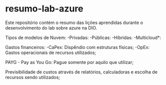 # resumo-lab-azure
Este repositório contém o resumo das lições aprendidas durante o desenvolvimento do lab sobre azure na DIO.

Tipos de modelos de Nuvem:
-Privadas: 
-Públicas:
-Híbridas:
-Multicloud*:

Gastos financeiros:
-CaPex: Dispêndio com estruturas físicas;
-OpEx: Gastos operacionais de recursos utilizados;

PAYG - Pay as You Go: Pague somente por aquilo que utilizar;

Previsibilidade de custos através de relatórios, calculadoras e escolha de recursos sendo utilizados;
